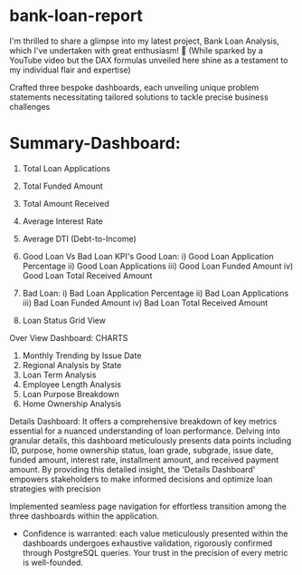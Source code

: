 # bank-loan-report

I'm thrilled to share a glimpse into my latest project, Bank Loan Analysis, which I've undertaken with great enthusiasm! 💼
(While sparked by a YouTube video but the DAX formulas unveiled here shine as a testament to my individual flair and expertise)

Crafted three bespoke dashboards, each unveiling unique problem statements necessitating tailored solutions to tackle precise business challenges

# Summary-Dashboard:
1. Total Loan Applications
2. Total Funded Amount
3. Total Amount Received
4. Average Interest Rate
5. Average DTI (Debt-to-Income)

6. Good Loan Vs Bad Loan KPI's
Good Loan:
i) Good Loan Application Percentage
ii) Good Loan Applications
iii) Good Loan Funded Amount
iv) Good Loan Total Received Amount

7. Bad Loan:
i) Bad Loan Application Percentage
ii) Bad Loan Applications
iii) Bad Loan Funded Amount
iv) Bad Loan Total Received Amount

8. Loan Status Grid View

Over View Dashboard:
CHARTS
1. Monthly Trending by Issue Date
2. Regional Analysis by State
3. Loan Term Analysis
4. Employee Length Analysis
5. Loan Purpose Breakdown
6. Home Ownership Analysis

Details Dashboard:
It offers a comprehensive breakdown of key metrics essential for a nuanced understanding of loan performance. Delving into granular details, this dashboard meticulously presents data points including ID, purpose, home ownership status, loan grade, subgrade, issue date, funded amount, interest rate, installment amount, and received payment amount. By providing this detailed insight, the 'Details Dashboard' empowers stakeholders to make informed decisions and optimize loan strategies with precision

Implemented seamless page navigation for effortless transition among the three dashboards within the application.

* Confidence is warranted: each value meticulously presented within the dashboards undergoes exhaustive validation, rigorously confirmed through PostgreSQL queries. Your trust in the precision of every metric is well-founded.
